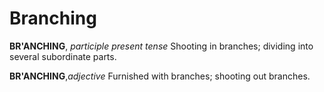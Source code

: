 # Branching

**BR'ANCHING**, _participle present tense_ Shooting in branches; dividing into several subordinate parts.

**BR'ANCHING**,_adjective_ Furnished with branches; shooting out branches.